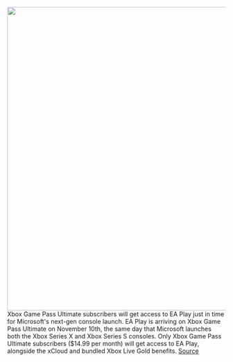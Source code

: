 <img src='https://cdn.vox-cdn.com/thumbor/FQyHW9ZRwQiPjpVgOeOrXHIF7zM=/0x0:1920x1080/1200x800/filters:focal(807x387:1113x693)/cdn.vox-cdn.com/uploads/chorus_image/image/67551754/XGP_EAPlay_HERO.0.jpg' width='700px' /><br/>
Xbox Game Pass Ultimate subscribers will get access to EA Play just in time for Microsoft's next-gen console launch. EA Play is arriving on Xbox Game Pass Ultimate on November 10th, the same day that Microsoft launches both the Xbox Series X and Xbox Series S consoles. Only Xbox Game Pass Ultimate subscribers ($14.99 per month) will get access to EA Play, alongside the xCloud and bundled Xbox Live Gold benefits.
<a href='https://www.theverge.com/2020/9/29/21493265/ea-play-xbox-game-pass-release-date-subscription'> Source <a/>